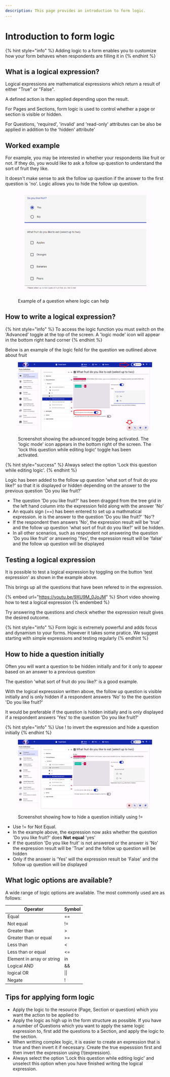 ```yaml
---
description: This page provides an introduction to form logic.
---
```


# Introduction to form logic

{% hint style="info" %}
Adding logic to a form enables you to customize how your form behaves when respondents are filling it in
{% endhint %}

## What is a logical expression?

Logical expressions are mathematical expressions which return a result of either "True" or "False".&#x20;

A defined action is then applied depending upon the result. &#x20;

For Pages and Sections, form logic is used to control whether a page or section is visible or hidden. &#x20;

For Questions, 'required', 'invalid' and 'read-only' attributes can be also be applied in addition to the 'hidden' attribute'

## Worked example&#x20;

For example, you may be interested in whether your respondents like fruit or not. If they do, you would like to ask a follow up question to understand the sort of fruit they like.

It doesn't make sense to ask the follow up question if the answer to the first question is 'no'. Logic allows you to hide the follow up question.

<figure><img src="../../../.gitbook/assets/image (3).png" alt=""><figcaption><p>Example of a question where logic can help</p></figcaption></figure>

## How to write a logical expression?

{% hint style="info" %}
To access the logic function you must switch on the 'Advanced' toggle at the top of the screen.  A 'logic mode' icon will appear in the bottom right hand corner&#x20;
{% endhint %}

Below is an example of the logic feild for the question we outlined above about fruit

<figure><img src="../../../.gitbook/assets/image (1).png" alt=""><figcaption><p>Screenshot showing the advanced toggle being activated.  The 'logic mode' icon appears in the bottom right of the screen.  The 'lock this question while editing logic' toggle has been activated.</p></figcaption></figure>

{% hint style="success" %}
Always select the option 'Lock this question while editing logic'.&#x20;
{% endhint %}

Logic has been added to the follow up question 'what sort of fruit do you like?' so that it is displayed or hidden depending on the answer to the previous question 'Do you like fruit?'

* The question 'Do you like fruit?' has been dragged from the tree grid in the left hand column into the expression feild along with the answer 'No'
* An equals sign (==) has been entered to set up a mathmatical expression. ie is the answer to the question 'Do you like fruit?' 'No'?
* If the respondent then answers 'No', the expression result will be 'true' and the follow up question 'what sort of fruit do you like?' will be hidden.
* In all other scenarios, such as respondent not answering the question 'Do you like fruit' or answering 'Yes', the expression result will be 'false' and the follow up question will be displayed

## Testing a logical expression

It is possible to test a logical expression by toggling on the button 'test expression' as shown in the example above.

This brings up all the questions that have been refered to in the expression.

{% embed url="https://youtu.be/9XU9M_0JoJM" %}
Short video showing how to test a logical expression
{% endembed %}

Try answering the questions and check whether the expression result gives the desired outcome.

{% hint style="info" %}
Form logic is extremely powerful and adds focus and dynamism to your forms. However it takes some pratice. We suggest starting with simple expressions and testing regularly
{% endhint %}

## How to hide a question initially

Often you will want a question to be hidden initially and for it only to appear based on an answer to a previous question

The question 'what sort of fruit do you like?' is a good example.

With the logical expresssion written above, the follow up question is visible initially and is only hidden if a respondent answers 'No' to the the question 'Do you like fruit?'

It would be preferable if the question is hidden initially and is only displayed if a respondent answers 'Yes' to the question 'Do you like fruit?'

{% hint style="info" %}
Use ! to invert the expression and hide a question initially
{% endhint %}

<figure><img src="../../../.gitbook/assets/image (2).png" alt=""><figcaption><p>Screenshot showing how to hide a question initially using !=</p></figcaption></figure>

* Use != for Not Equal. &#x20;
* In the example above, the expression now asks whether the question 'Do you like fruit?' does **Not** **equal** 'yes'
* If the question 'Do you like fruit' is not answered or the answer is 'No' the expression result will be 'True' and the follow up question will be hidden
* Only if the answer is 'Yes' will the expression result be 'False' and the follow up question will be displayed

## What logic options are available?

A wide range of logic options are available. The most commonly used are as follows:

| Operator                   | Symbol |
| -------------------------- | ------ |
| Equal                      | ==     |
| Not equal                  | !=     |
| Greater than               | >      |
| Greater than or equal      | >=     |
| Less than                  | <      |
| Less than or equal         | <=     |
| Element in array or string | in     |
| Logical AND                | &&     |
| logical OR                 | \|\|   |
| Negate                     | !      |

## Tips for applying form logic

* Apply the logic to the resource (Page, Section or question) which you want the action to be applied to
* Apply the logic as high up in the form structure as possible.  If you have a number of Questions which you want to apply the same logic expression to, first add the questions to a Section, and apply the logic to the section.
* When writting complex logic, it is easier to create an expression that is true and then invert it if necessary.  Create the true expesssion first and then invert the expression using (!(expression).
* Always select the option 'Lock this question while editing logic' and unselect this option when you have finished writing the logical expression.

&#x20;

